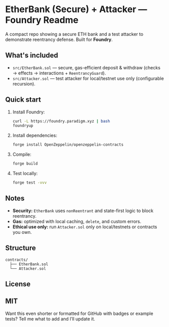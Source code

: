 # EtherBank (Secure) + Attacker — Foundry Readme

A compact repo showing a secure ETH bank and a test attacker to demonstrate reentrancy defense. Built for **Foundry**.

## What's included

* `src/EtherBank.sol` — secure, gas-efficient deposit & withdraw (checks → effects → interactions + `ReentrancyGuard`).
* `src/Attacker.sol` — test attacker for local/testnet use only (configurable recursion).

## Quick start

1. Install Foundry:

   ```bash
   curl -L https://foundry.paradigm.xyz | bash
   foundryup
   ```
2. Install dependencies:

   ```bash
   forge install OpenZeppelin/openzeppelin-contracts
   ```
3. Compile:

   ```bash
   forge build
   ```
4. Test locally:

   ```bash
   forge test -vvv
   ```

## Notes

* **Security:** `EtherBank` uses `nonReentrant` and state-first logic to block reentrancy.
* **Gas:** optimized with local caching, `delete`, and custom errors.
* **Ethical use only:** run `Attacker.sol` only on local/testnets or contracts you own.

## Structure

```
contracts/
  ├── EtherBank.sol
  └── Attacker.sol
```

## License

MIT
---

Want this even shorter or formatted for GitHub with badges or example tests? Tell me what to add and I’ll update it.
